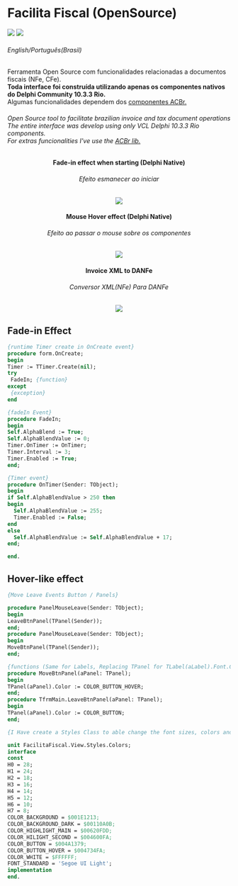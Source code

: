 # Facilita Fiscal (OpenSource)
<a href="https://github.com/ryuuzera"><img src="https://img.shields.io/github/followers/ryuuzera?label=follow%20me&style=social"></a> <a href="#"><img src="https://img.shields.io/badge/Delphi-10.3.3-red"></a>
 <h6>English/Português(Brasil)<br/></h6>
 <p>Ferramenta Open Source com funcionalidades relacionadas a documentos fiscais (NFe, CFe).<br/><b>Toda interface foi construída utilizando apenas os componentes nativos do Delphi Community 10.3.3 Rio.</b><br/>Algumas funcionalidades dependem dos <a href="https://projetoacbr.com.br/">componentes ACBr.</a>
 <h6>Open Source tool to facilitate brazilian invoice and tax document operations<br/>The entire interface was develop using only VCL Delphi 10.3.3 Rio components.<br/>For extras funcionalities I've use the <a href="https://projetoacbr.com.br/">ACBr lib.</a></h6></p>
 
 <div align="center">
 <p><h4> Fade-in effect when starting (Delphi Native)<h6>Efeito esmanecer ao iniciar</h6></p></h4>
 <img src="https://github.com/ryuuzera/facilita-fiscal/blob/main/assets/gifs/fade-in.gif"/></div>


 <div align="center">
 <p><h4> Mouse Hover effect (Delphi Native)<h6>Efeito ao passar o mouse sobre os componentes</h6></p></h4>
 <img src="https://github.com/ryuuzera/facilita-fiscal/blob/main/assets/gifs/hover-effects.gif"/>
 </div>
 

 
 <div align="center">
 <p><h4> Invoice XML to DANFe<br/><h6>Conversor XML(NFe) Para DANFe</h6></p></h4>
 <img src="https://github.com/ryuuzera/facilita-fiscal/blob/main/assets/gifs/xml-to-danfe.gif"/>
 </div>
 
 ## Fade-in Effect
 
  
  ```pascal
 {runtime Timer create in OnCreate event}
 procedure form.OnCreate;
 begin
  Timer := TTimer.Create(nil);
  try
   FadeIn; {function}
  except
   {exception}
  end
  
{fadeIn Event} 
procedure FadeIn;
begin
 Self.AlphaBlend := True;
 Self.AlphaBlendValue := 0;
 Timer.OnTimer := OnTimer;
 Timer.Interval := 3;
 Timer.Enabled := True;
end;

{Timer event}
procedure OnTimer(Sender: TObject);
begin
  if Self.AlphaBlendValue > 250 then
  begin
    Self.AlphaBlendValue := 255;
    Timer.Enabled := False;
  end
  else
    Self.AlphaBlendValue := Self.AlphaBlendValue + 17;
end;

end. 
```

## Hover-like effect

  ```pascal
 {Move Leave Events Button / Panels}
 
procedure PanelMouseLeave(Sender: TObject);
begin
  LeaveBtnPanel(TPanel(Sender));
end;
procedure PanelMouseLeave(Sender: TObject);
begin
  MoveBtnPanel(TPanel(Sender));
end;

{functions (Same for Labels, Replacing TPanel for TLabel(aLabel).Font.Color)}
procedure MoveBtnPanel(aPanel: TPanel);
begin
  TPanel(aPanel).Color := COLOR_BUTTON_HOVER;
end;
procedure TfrmMain.LeaveBtnPanel(aPanel: TPanel);
begin
  TPanel(aPanel).Color := COLOR_BUTTON;
end;

{I Have create a Styles Class to able change the font sizes, colors and the style of interface at the same time}

unit FacilitaFiscal.View.Styles.Colors;
interface
  const
  H0 = 28;
  H1 = 24;
  H2 = 18;
  H3 = 16;
  H4 = 14;
  H5 = 12;
  H6 = 10;
  H7 = 8;
  COLOR_BACKGROUND = $001E1213;
  COLOR_BACKGROUND_DARK = $00110A0B;
  COLOR_HIGHLIGHT_MAIN = $00620FDD;
  COLOR_HILIGHT_SECOND = $004600FA;
  COLOR_BUTTON = $004A1379;
  COLOR_BUTTON_HOVER = $004734FA;
  COLOR_WHITE = $FFFFFF;
  FONT_STANDARD = 'Segoe UI Light';
implementation
end.
 ```
